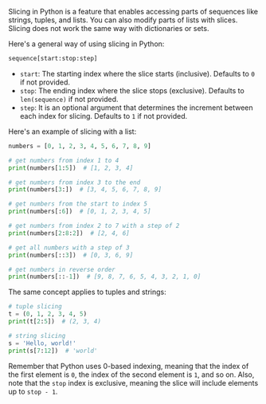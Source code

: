 Slicing in Python is a feature that enables accessing parts of sequences like strings, tuples, and lists. You can also modify parts of lists with slices. Slicing does not work the same way with dictionaries or sets.

Here's a general way of using slicing in Python:

```python
sequence[start:stop:step]
```

- `start`: The starting index where the slice starts (inclusive). Defaults to `0` if not provided.
- `stop`: The ending index where the slice stops (exclusive). Defaults to `len(sequence)` if not provided.
- `step`: It is an optional argument that determines the increment between each index for slicing. Defaults to `1` if not provided.

Here's an example of slicing with a list:

```python
numbers = [0, 1, 2, 3, 4, 5, 6, 7, 8, 9]

# get numbers from index 1 to 4
print(numbers[1:5])  # [1, 2, 3, 4]

# get numbers from index 3 to the end
print(numbers[3:])  # [3, 4, 5, 6, 7, 8, 9]

# get numbers from the start to index 5
print(numbers[:6])  # [0, 1, 2, 3, 4, 5]

# get numbers from index 2 to 7 with a step of 2
print(numbers[2:8:2])  # [2, 4, 6]

# get all numbers with a step of 3
print(numbers[::3])  # [0, 3, 6, 9]

# get numbers in reverse order
print(numbers[::-1])  # [9, 8, 7, 6, 5, 4, 3, 2, 1, 0]
```

The same concept applies to tuples and strings:

```python
# tuple slicing
t = (0, 1, 2, 3, 4, 5)
print(t[2:5])  # (2, 3, 4)

# string slicing
s = 'Hello, world!'
print(s[7:12])  # 'world'
```

Remember that Python uses 0-based indexing, meaning that the index of the first element is `0`, the index of the second element is `1`, and so on. Also, note that the `stop` index is exclusive, meaning the slice will include elements up to `stop - 1`.